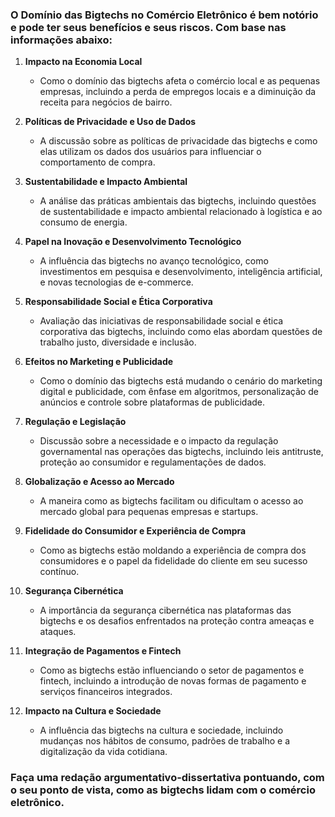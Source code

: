 ### O Domínio das Bigtechs no Comércio Eletrônico é bem notório e pode ter seus benefícios e seus riscos. Com base nas informações abaixo:

1. **Impacto na Economia Local**
   - Como o domínio das bigtechs afeta o comércio local e as pequenas empresas, incluindo a perda de empregos locais e a diminuição da receita para negócios de bairro.

2. **Políticas de Privacidade e Uso de Dados**
   - A discussão sobre as políticas de privacidade das bigtechs e como elas utilizam os dados dos usuários para influenciar o comportamento de compra.

3. **Sustentabilidade e Impacto Ambiental**
   - A análise das práticas ambientais das bigtechs, incluindo questões de sustentabilidade e impacto ambiental relacionado à logística e ao consumo de energia.

4. **Papel na Inovação e Desenvolvimento Tecnológico**
   - A influência das bigtechs no avanço tecnológico, como investimentos em pesquisa e desenvolvimento, inteligência artificial, e novas tecnologias de e-commerce.

5. **Responsabilidade Social e Ética Corporativa**
   - Avaliação das iniciativas de responsabilidade social e ética corporativa das bigtechs, incluindo como elas abordam questões de trabalho justo, diversidade e inclusão.

6. **Efeitos no Marketing e Publicidade**
   - Como o domínio das bigtechs está mudando o cenário do marketing digital e publicidade, com ênfase em algoritmos, personalização de anúncios e controle sobre plataformas de publicidade.

7. **Regulação e Legislação**
   - Discussão sobre a necessidade e o impacto da regulação governamental nas operações das bigtechs, incluindo leis antitruste, proteção ao consumidor e regulamentações de dados.

8. **Globalização e Acesso ao Mercado**
   - A maneira como as bigtechs facilitam ou dificultam o acesso ao mercado global para pequenas empresas e startups.

9. **Fidelidade do Consumidor e Experiência de Compra**
   - Como as bigtechs estão moldando a experiência de compra dos consumidores e o papel da fidelidade do cliente em seu sucesso contínuo.

10. **Segurança Cibernética**
    - A importância da segurança cibernética nas plataformas das bigtechs e os desafios enfrentados na proteção contra ameaças e ataques.

11. **Integração de Pagamentos e Fintech**
    - Como as bigtechs estão influenciando o setor de pagamentos e fintech, incluindo a introdução de novas formas de pagamento e serviços financeiros integrados.

12. **Impacto na Cultura e Sociedade**
    - A influência das bigtechs na cultura e sociedade, incluindo mudanças nos hábitos de consumo, padrões de trabalho e a digitalização da vida cotidiana.


  ### Faça uma redação argumentativo-dissertativa pontuando, com o seu ponto de vista, como as bigtechs lidam com o comércio eletrônico.